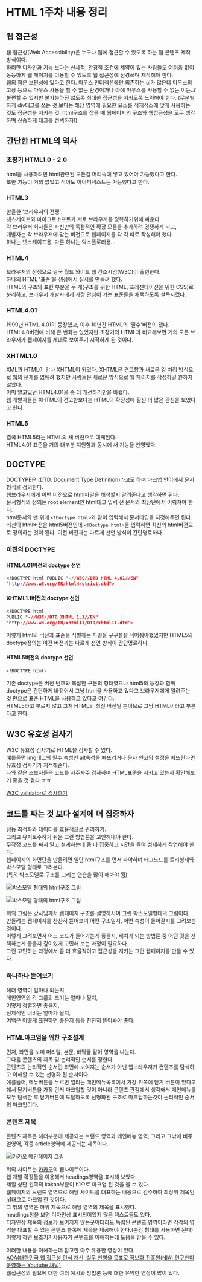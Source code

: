 # HTML 1주차 내용 정리

## 웹 접근성

웹 접근성(Web Accessibility)은 누구나 웹에 접근할 수 있도록 하는 웹 콘텐츠 제작 방식이다.  
화려한 디자인과 기능 보다는 신체적, 환경적 조건에 제약이 있는 사람들도 어려움 없이 동등하게 웹 페이지를 이용할 수 있도록 웹 접근성에 신경쓰며 제작해야 한다.  
웹의 힘은 보편성에 있다고 한다. 마우스 인터렉션에만 의존하는 ui가 많은데 마우스의 고장 등으로 마우스 사용을 할 수 없는 환경이거나 아예 마우스를 사용할 수 없는 이는..?  
불편할 수 있지만 불가능하진 않도록 최대한 접근성을 지키도록 노력해야 한다.
(무분별하게 div태그를 쓰는 것 보다는 해당 영역에 필요한 요소를 적재적소에 맞게 사용하는 것도 접근성을 지키는 것. html구조를 잡을 때 웹페이지의 구조와 웹접근성을 모두 생각하며 신중하게 태그를 선택하자!)

## 간단한 HTML의 역사

### 초창기 HTML1.0 - 2.0

html을 사용하려면 html관련된 모든걸 머리속에 넣고 있어야 가능했다고 한다.  
또한 기능이 거의 없었고 적어도 하이퍼텍스트는 가능했다고 한다.

### HTML3

암울한 '브라우저의 전쟁'.  
넷스케이프와 마이크로소프트가 서로 브라우저를 정복하기위해 싸운다.  
각 브라우저 회사들은 자신만의 독점적인 확장 모듈을 추가하려 경쟁하게 되고,  
개발자는 각 브라우저에 맞는 버전으로 웹페이지를 각 각 따로 작성해야 했다.  
하나는 넷스케이프용, 다른 하나는 익스플로러용...  

### HTML4

브라우저의 전쟁으로 결국 월드 와이드 웹 컨소시엄(W3C)이 출현한다.  
하나의 HTML '표준'을 생성해서 질서를 만들려 했다.  
HTML의 구조와 표현 부분을 두 개(구조를 위한 HTML, 프레젠테이션을 위한 CSS)로 분리하고, 브라우저 개발사에게 가장 관심이 가는 표준들을 채택하도록 설득시켰다.  

### HTML4.01

1999년 HTML 4.01이 등장했고, 이후 10년간 HTML의 '필수'버전이 됐다.  
HTML4.0버전에 비해 큰 변화는 없었지만 초창기의 HTML과 비교해보면 거의 모든 브라우저가 웹페이지를 제대로 보여주기 시작하게 된 것이다.

### XHTML1.0

XML과 HTML이 만나 XHTML이 되었다. XHTML은 견고함과 새로운 일 처리 방식으로 웹의 문제를 없애려 했지만 사람들은 새로운 방식으로 웹 페이지를 작성하길 원하지 않았다.  
이미 알고있던 HTML4.01을 좀 더 개선하기만을 바랬다.  
웹 개발자들은 XHTML의 견고함보다는 HTML의 확장성에 훨씬 더 많은 관심을 보였다고 한다.  

### HTML5

결국 HTML5라는 HTML의 새 버전으로 대체된다.  
HTML4.01 표준을 거의 대부분 지원함과 동시에 새 기능을 반영했다.  

## DOCTYPE

DOCTYPE은 (DTD, Document Type Definition)라고도 하며 마크업 언어에서 문서 형식을 정의한다.  
웹브라우저에게 어떤 버전으로 html파일을 해석할지 알려준다고 생각하면 된다.  
문서형식의 정의는 root element인 html태그 입력 전 문서의 최상단에서 이뤄져야 한다.  
html문서의 맨 위에 `<!Doctype html>`와 같이 입력해서 문서타입을 지정해주면 된다.
최신의 html버전은 html5버전인데 `<!Doctype html>`을 입력하면 최신의 html버전으로 정의하는 것이 된다.
이전 버전과는 다르게 선언 방식이 간단명료하다.

### 이전의 DOCTYPE

#### HTML4.01버전의 doctype 선언

```css
<!DOCTYPE html PUBLIC "-//W3C//DTD HTML 4.01//EN"
"http://www.w3.org/TR/html4/strict.dtd">
```

#### XHTML1.1버전의 doctype 선언

```css
<!DOCTYPE html
PUBLIC "-//W3C//DTD XHTML 1.1//EN"
"http://www.w3.org/TR/xhtml11/DTD/xhtml11.dtd">
```

이렇게 html의 버전과 표준을 식별하는 파일을 구구절절 적어줘야했었지만 HTML5의 doctype정의는 이전 버전과는 다르게 선언 방식이 간단명료하다.

#### HTML5버전의 doctype 선언

```css
<!DOCTYPE html>
```

기존 doctype은 버전 번호와 복잡한 구문의 형태였으나 html5의 등장과 함께 doctype은 간단하게 바뀌어서 그냥 html을 사용하고 있다고 브라우저에게 알려주는 것 만으로 표준 HTML을 사용하고 있다고 여긴다.  
HTML5라고 부르지 않고 그저 HTML의 최신 버전일 뿐이므로 그냥 HTML이라고 부른다고 한다.  

## W3C 유효성 검사기

W3C 유효성 검사기로 HTML을 검사할 수 있다.  
예를들면 img태그의 필수 속성인 alt속성을 빠뜨리거나 문자 인코딩 설정을 빠뜨린다면 유효성 검사기가 지적해준다.  
나와 같은 초보자들은 코드를 자주자주 검사하며 HTML표준을 지키고 있는지 확인해보기 좋을 것 같다.ㅎㅎ  

[W3C validator로 검사하기](https://validator.w3.org/)

## 코드를 짜는 것 보다 설계에 더 집중하자

성능 최적화와 데이터를 효율적으로 관리하기.  
그리고 유지보수하기 쉬운 그런 방법론을 고안해내야 한다.  
무작정 코드를 짜지 말고 설계하는데 좀 더 집중하고 시간을 들여 섬세하게 작업해야 한다.  
웹페이지의 화면단을 만들려면 일단 html구조를 먼저 파악하며 태그노드를 트리형태와 박스모델 형태로 그려본다.  
(특히 박스모델로 구조를 그리는 연습을 많이 해봐야 됨)  

![박스모델 형태의 html구조 그림](https://images.velog.io/images/ursr0706/post/802ba446-38c4-49d8-8e27-852cb2fb9bd4/nodePlan.jpeg)  

![박스모델 형태의 html구조 그림](https://images.velog.io/images/ursr0706/post/77047301-921d-4e33-a5f4-ccbf6bc9799e/boxmodel.jpeg)

위의 그림은 강사님께서 웹페이지 구조를 설명하시며 그린 박스모델형태의 그림이다.  
만들려는 웹페이지를 찬찬히 뜯어보며 어떤 구조일지, 어떤 속성이 들어갈지를 그려보는 것이다.  
이렇게 그려보면서 어느 코드가 들어가는게 좋을지, 배치가 되는 방법론 중 어떤 것을 선택하는게 좋을지 깊이있게 고민해 보는 과정이 필요하다.  
그런 고민하는 과정에서 좀 더 효율적이고 접근성을 지키는 그런 웹페이지를 만들 수 있다.  

### 하나하나 뜯어보기  

헤더 영역이 얼마나 되는지,  
메인영역의 각 그룹의 크기는 얼마나 될지,  
어떻게 정렬하면 좋을지,  
전체적인 너비는 얼마가 될지,  
여백은 어떻게 표현하면 좋은지 등등 찬찬히 뜯어봐야 좋다.  

### HTML마크업을 위한 구조설계

먼저, 화면을 보며 머리말, 본문, 바닥글 같이 영역을 나눈다.  
그다음 콘텐츠의 제목 및 논리적인 순서를 정한다.  
콘텐츠의 논리적인 순서란 화면에 보여지는 순서가 아닌 웹브라우저가 컨텐츠를 탐색하고 이해할 수 있는 선형화 된 순서이다.  
예를들어, 메뉴버튼을 누르면 열리는 메인메뉴목록에서 가장 위쪽에 닫기 버튼이 있다고 해서 닫기버튼을 가장 먼저 마크업할 것이 아니라 콘텐츠 관점에서 생각해서 메인메뉴를 모두 탐색한 후 닫기버튼에 도달하도록 선형화된 구조로 마크업하는것이 논리적인 순서의 마크업이다.  

### 콘텐츠 제목  

콘텐츠 제목은 헤더부분에 제공되는 브랜드 영역과 메인메뉴 영역, 그리고 그밖에 비주얼영역, 각종 article영역에 제공되는 제목이다.  

![카카오 메인페이지 그림](https://images.velog.io/images/ursr0706/post/49f4ab58-a587-4ba3-928b-1ab9bf2e35ea/kakaoMainPage.png)

위의 사이트는 [카카오](https://www.kakaocorp.com/)의 웹사이트이다.  
웹 개발 확장툴을 이용해서 headings영역을 표시해 보았다.  
제일 상단 왼쪽의 kakao부분이 h1으로 마크업 된 것을 볼 수 있다.  
웹페이지의 브랜드 영역으로 해당 사이트를 대표하는 내용으로 간주하여 최상위 제목인 h1태그로 마크업 한 것이다.  
그 밖의 영역은 하위 제목으로 해당 영역의 제목을 표시했다.  
headings창을 보면 디자인상 표시되어있지 않은 텍스트들도 있다.  
디자인상 제목의 정보가 보여지지 않는곳이더라도 독립된 콘텐츠 영역이라면 각각의 영역을 대표할 수 있는 콘텐츠 블록에 제목을 제공해야 한다.(숨김 형태를 사용하면 된다)  
이렇게 하면 보조기기사용자가 콘텐츠를 이해하는데 도움을 받을 수 있다.  

이러한 내용을 이해하는데 참고한 아주 유용한 영상이 있다.  
[AOA(대한민국 웹 접근성 인식 개선, 실무 반영을 목표로 정보화 진흥원(NIA) 연구반이 운영하는 Youtube 채널)](https://www.youtube.com/watch?v=fUcIe7-2zxw&list=PLtaz5vK7MbK1vJ7HJjCV5xSy7bW7D_mbB&index=1)  
웹접근성의 필요에 대한 여러 예시와 방법론 등에 대한 유익한 영상이 많이 있다.  
